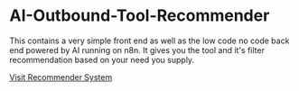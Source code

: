 # AI-Outbound-Tool-Recommender
This contains a very simple front end as well as the low code no code back end powered by AI running on n8n. It gives you the tool and it's filter recommendation based on your need you supply.


[Visit Recommender System](https://officialkrunalkumar.github.io/AI-Outbound-Tool-Recommender/)